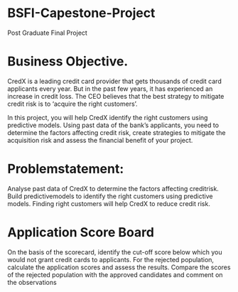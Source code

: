 # BSFI-Capestone-Project
Post Graduate Final Project

# Business Objective.
CredX is a leading credit card provider that gets thousands of credit card applicants every year. But in the past few years, 
it has experienced an increase in credit loss. The CEO believes that the best strategy to mitigate credit risk is to ‘acquire the 
right customers’.

In this project, you will help CredX identify the right customers using predictive models. Using past data of the bank’s applicants, 
you need to determine the factors affecting credit risk, create strategies to mitigate the acquisition risk and assess the financial 
benefit of your project.   

# Problemstatement:
Analyse past data of CredX to determine the factors affecting creditrisk.
Build predictivemodels to identify the right customers using predictive models.
Finding right customers will help CredX to reduce credit risk.

# Application Score Board
On the basis of the scorecard, identify the cut-off score below which you would not grant credit cards to applicants.
For the rejected population, calculate the application scores and assess the results. Compare the scores of the rejected population with
the approved candidates and comment on the observations
